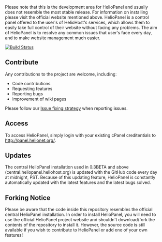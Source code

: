 Please note that this is the development area for HelioPanel and usually does not resemble 
the most stable release. For information on installing please visit the official website 
mentioned above. HelioPanel is a control panel offered to the user's of HelioHost's 
services, which allows them to easily take full control of their website without facing any
problems. The aim of HelioPanel is to resolve any common issues that user's face every 
day, and to make website management much easier.

[![Build Status](https://secure.travis-ci.org/HelioNetworks/HelioPanel.png?branch=master)](http://travis-ci.org/HelioNetworks/HelioPanel)


## Contribute ##

Any contributions to the project are welcome, including:

* Code contributions
* Requesting features
* Reporting bugs
* Improvement of wiki pages

Please follow our [Issue fixing strategy][1] when reporting issues.

## Access ##

To access HelioPanel, simply login with your existing cPanel creditentials to 
http://panel.helionet.org/.

## Updates ##
The central HelioPanel installation used in 0.3BETA and above 
(central.heliopanel.heliohost.org) is updated with the GitHub code every day at 
midnight, PST. Because of this updating feature, HelioPanel is constantly automatically 
updated with the latest features and the latest bugs solved.

## Forking Notice ##
Please be aware that the code inside this repository resembles the official central HelioPanel
installation. In order to install HelioPanel, you will need to use the official HelioPanel
project website and shouldn't download/fork the contents of the repository to install it.
However, the source code is still available if you wish to contribute to HelioPanel or 
add one of your own features!

[1]: https://github.com/HelioNetworks/HelioPanel/wiki/Issue-fixing-strategy